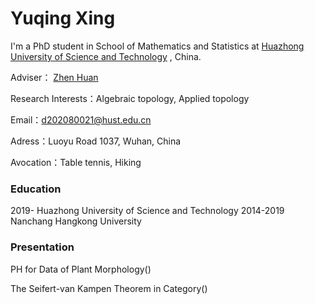 # Yuqing Xing

I'm a PhD student in School of Mathematics and Statistics at [Huazhong University of Science and Technology](https://www.hust.edu.cn/) , China. 

Adviser： [Zhen Huan](https://huanzhen84.github.io/zhenhuan/)

Research Interests：Algebraic topology, Applied topology 

Email：d202080021@hust.edu.cn

Adress：Luoyu Road 1037, Wuhan, China

Avocation：Table tennis, Hiking


### Education
2019- Huazhong University of Science and Technology
2014-2019 Nanchang Hangkong University

### Presentation
PH for Data of Plant Morphology()

The Seifert-van Kampen Theorem in Category()




